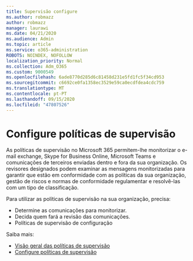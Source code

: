 ```yaml
---
title: Supervisão configure
ms.author: robmazz
author: robmazz
manager: laurawi
ms.date: 04/21/2020
ms.audience: Admin
ms.topic: article
ms.service: o365-administration
ROBOTS: NOINDEX, NOFOLLOW
localization_priority: Normal
ms.collection: Adm_O365
ms.custom: 9000549
ms.openlocfilehash: 6ade8770d285d6c81458d231e5fd1fc5f34cd953
ms.sourcegitcommit: c6692ce0fa1358ec3529e59ca0ecdfdea4cdc759
ms.translationtype: MT
ms.contentlocale: pt-PT
ms.lasthandoff: 09/15/2020
ms.locfileid: "47807526"
---
```

# <a name="configure-supervision-policies"></a>Configure políticas de supervisão

As políticas de supervisão no Microsoft 365 permitem-lhe monitorizar o e-mail exchange, Skype for Business Online, Microsoft Teams e comunicações de terceiros enviadas dentro e fora da sua organização. Os revisores designados podem examinar as mensagens monitorizadas para garantir que estão em conformidade com as políticas da sua organização, gestão de riscos e normas de conformidade regulamentar e resolvê-las com um tipo de classificação.

Para utilizar as políticas de supervisão na sua organização, precisa:

- Determine as comunicações para monitorizar.
- Decida quem fará a revisão das comunicações.
- Políticas de supervisão de configuração

Saiba mais:

- [Visão geral das políticas de supervisão](https://docs.microsoft.com/microsoft-365/compliance/supervision-policies)
- [Configure políticas de supervisão](https://docs.microsoft.com/microsoft-365/compliance/configure-supervision-policies)
